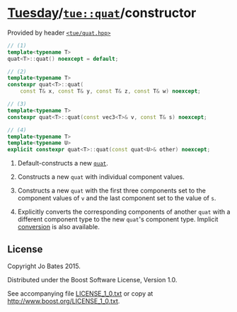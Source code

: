 [Tuesday](../../../README.md)/[`tue::quat`](../../headers/quat.md)/constructor
==============================================================================
Provided by header [`<tue/quat.hpp>`](../../headers/quat.md)

```c++
// (1)
template<typename T>
quat<T>::quat() noexcept = default;

// (2)
template<typename T>
constexpr quat<T>::quat(
    const T& x, const T& y, const T& z, const T& w) noexcept;

// (3)
template<typename T>
constexpr quat<T>::quat(const vec3<T>& v, const T& s) noexcept;

// (4)
template<typename T>
template<typename U>
explicit constexpr quat<T>::quat(const quat<U>& other) noexcept;
```

1. Default-constructs a new [`quat`](../../headers/quat.md).

2. Constructs a new `quat` with individual component values.

3. Constructs a new `quat` with the first three components set to the component
   values of `v` and the last component set to the value of `s`.

4. Explicitly converts the corresponding components of another `quat` with a
   different component type to the new `quat`'s component type. Implicit
   [conversion](conversion.md) is also available.

License
-------
Copyright Jo Bates 2015.

Distributed under the Boost Software License, Version 1.0.

See accompanying file [LICENSE_1_0.txt](../../../LICENSE_1_0.txt) or copy at
http://www.boost.org/LICENSE_1_0.txt.
